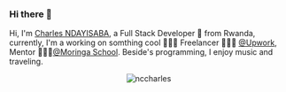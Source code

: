 ### Hi there 👋
Hi, I'm [Charles NDAYISABA](https://nccharles.site), a Full Stack Developer 🚀 from Rwanda, currently, I'm a working on somthing cool 🙍🏽‍♂️ Freelancer 👨🏽‍💻 [@Upwork](https://www.upwork.com/), Mentor 👨🏽‍💼[@Moringa School](https://moringaschool.com). Beside's programming, I enjoy music and traveling.

<p align="center"> <img src="https://github-readme-stats.vercel.app/api?username=nccharles&show_icons=true&theme=gotham" alt="nccharles" />

